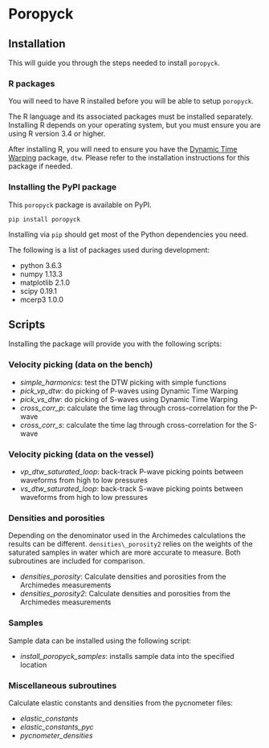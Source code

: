 # Poropyck

## Installation

This will guide you through the steps needed to install ``poropyck``.

### R packages

You will need to have R installed before you will be able to setup ``poropyck``.

The R language and its associated packages must be installed separately.
Installing R depends on your operating system, but you must ensure you are
using R version 3.4 or higher.

After installing R, you will need to ensure you have the [Dynamic Time
Warping](http://dtw.r-forge.r-project.org/) package, ``dtw``. Please refer to
the installation instructions for this package if needed.

### Installing the PyPI package

This ``poropyck`` package is available on PyPI.

    pip install poropyck

Installing via ``pip`` should get most of the Python dependencies you need.

The following is a list of packages used during development:

 * python 3.6.3
 * numpy 1.13.3
 * matplotlib 2.1.0
 * scipy 0.19.1
 * mcerp3 1.0.0

## Scripts

Installing the package will provide you with the following scripts:

### Velocity picking (data on the bench)

 * *simple\_harmonics*: test the DTW picking with simple functions
 * *pick\_vp\_dtw*: do picking of P-waves using Dynamic Time Warping
 * *pick\_vs\_dtw*: do picking of S-waves using Dynamic Time Warping
 * *cross\_corr\_p*: calculate the time lag through cross-correlation for the
   P-wave
 * *cross\_corr\_s*: calculate the time lag through cross-correlation for the
   S-wave

### Velocity picking (data on the vessel)

 * *vp\_dtw\_saturated\_loop*: back-track P-wave picking points between waveforms
   from high to low pressures
 * *vs\_dtw\_saturated\_loop*: back-track S-wave picking points between waveforms
   from high to low pressures

### Densities and porosities

Depending on the denominator used in the Archimedes calculations the results
can be different.  ``densities\_porosity2`` relies on the weights of the
saturated samples in water which are more accurate to measure.  Both
subroutines are included for comparison.

 * *densities\_porosity*: Calculate densities and porosities from the Archimedes
   measurements
 * *densities\_porosity2*: Calculate densities and porosities from the Archimedes
   measurements

### Samples

Sample data can be installed using the following script:

 * *install_poropyck_samples*: installs sample data into the specified location

### Miscellaneous subroutines

Calculate elastic constants and densities from the pycnometer files:

 * *elastic\_constants*
 * *elastic\_constants\_pyc*
 * *pycnometer\_densities*
